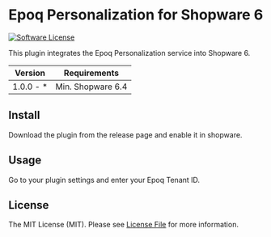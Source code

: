 # Epoq Personalization for Shopware 6

[![Software License](https://img.shields.io/badge/license-MIT-brightgreen.svg?style=flat-square)](LICENSE.md)

This plugin integrates the Epoq Personalization service into Shopware 6.

| Version 	| Requirements
|---------	|----------------------------
| 1.0.0 - *     	| Min. Shopware 6.4

## Install

Download the plugin from the release page and enable it in shopware.

## Usage

Go to your plugin settings and enter your Epoq Tenant ID.

## License

The MIT License (MIT). Please see [License File](LICENSE) for more information.
